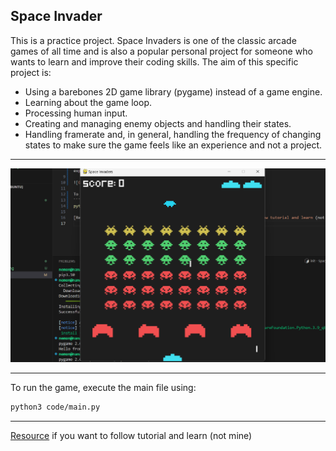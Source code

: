 ## Space Invader  

This is a practice project. Space Invaders is one of the classic arcade games of all time and is also a popular personal project for someone who wants to learn and improve their coding skills. The aim of this specific project is:  
- Using a barebones 2D game library (pygame) instead of a game engine.  
- Learning about the game loop.  
- Processing human input.  
- Creating and managing enemy objects and handling their states.  
- Handling framerate and, in general, handling the frequency of changing states to make sure the game feels like an experience and not a project.  

----

![Game Screenshot](Readme/Game%20Screenshot.png)  

----

To run the game, execute the main file using:  
```bash
python3 code/main.py
```

----
[Resource](https://www.youtube.com/watch?v=o-6pADy5Mdg&t=2s) if you want to follow tutorial and learn (not mine)
